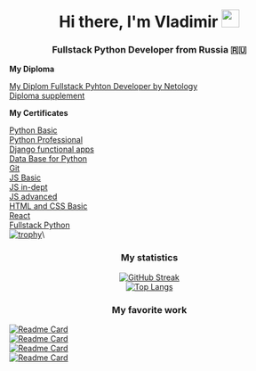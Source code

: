 <h1 align="center">Hi there, I'm Vladimir <img src="https://github.com/blackcater/blackcater/raw/main/images/Hi.gif" height="32"/></h1>
<h3 align="center">Fullstack Python Developer from Russia 🇷🇺</h3>

****My Diploma****
    
[My Diplom Fullstack Pyhton Developer by Netology](https://github.com/Vladimir-Study/Documents/blob/main/%D0%94%D0%B8%D0%BF%D0%BB%D0%BE%D0%BC%20Python-Developer.pdf)\
[Diploma supplement](https://github.com/Vladimir-Study/Documents/blob/main/%D0%9F%D1%80%D0%B8%D0%BB%D0%BE%D0%B6%D0%B5%D0%BD%D0%B8%D0%B5%20%D0%BA%20%D0%B4%D0%B8%D0%BF%D0%BB%D0%BE%D0%BC%D1%83%20Python-Developer.pdf)

****My Certificates****

[Python Basic](https://github.com/Vladimir-Study/Documents/blob/main/Python%20Basic.pdf)\
[Python Professional](https://github.com/Vladimir-Study/Documents/blob/main/Python%20Professional.pdf)\
[Django functional apps](https://github.com/Vladimir-Study/Documents/blob/main/Django%20functional%20apps.pdf)\
[Data Base for Python](https://github.com/Vladimir-Study/Documents/blob/main/Data%20Base%20for%20Python.pdf)\
[Git](https://github.com/Vladimir-Study/Documents/blob/main/Git.pdf)\
[JS Basic](https://github.com/Vladimir-Study/Documents/blob/main/JS%20Basic.pdf)\
[JS in-dept](https://github.com/Vladimir-Study/Documents/blob/main/JS%20in-dept.pdf)\
[JS advanced](https://github.com/Vladimir-Study/Documents/blob/main/JS%20advanced.pdf)\
[HTML and CSS Basic](https://github.com/Vladimir-Study/Documents/blob/main/HTML%20and%20CSS%20Basic.pdf)\
[React](https://github.com/Vladimir-Study/Documents/blob/main/React.pdf)\
[Fullstack Python](https://github.com/Vladimir-Study/Documents/blob/main/Fullstack%20Python.pdf)\
[![trophy](https://github-profile-trophy.vercel.app/?username=Vladimir-Study&theme=onedark&row=1)](https://github.com/Vladimir-Study)\
<h3 align='center'>My statistics</h3>

<div align='center'> 
    
  [![GitHub Streak](https://streak-stats.demolab.com/?user=Vladimir-Study)](https://github.com/Vladimir-Study)\
  [![Top Langs](https://github-readme-stats.vercel.app/api/top-langs/?username=Vladimir-Study)](https://github.com/anuraghazra/github-readme-stats)
</div>

<h3 align='center'>My favorite work</h3>

[![Readme Card](https://github-readme-stats.vercel.app/api/pin/?username=Vladimir-Study&repo=netology_diplom_backend)](https://github.com/Vladimir-Study/netology_diplom_backend)\
[![Readme Card](https://github-readme-stats.vercel.app/api/pin/?username=Vladimir-Study&repo=netology_diplom_frontend)](https://github.com/Vladimir-Study/netology_diplom_frontend)\
[![Readme Card](https://github-readme-stats.vercel.app/api/pin/?username=Vladimir-Study&repo=severstal)](https://github.com/Vladimir-Study/severstal)\
[![Readme Card](https://github-readme-stats.vercel.app/api/pin/?username=Vladimir-Study&repo=kanalservis_test_task)](https://github.com/Vladimir-Study/kanalservis_test_task)

